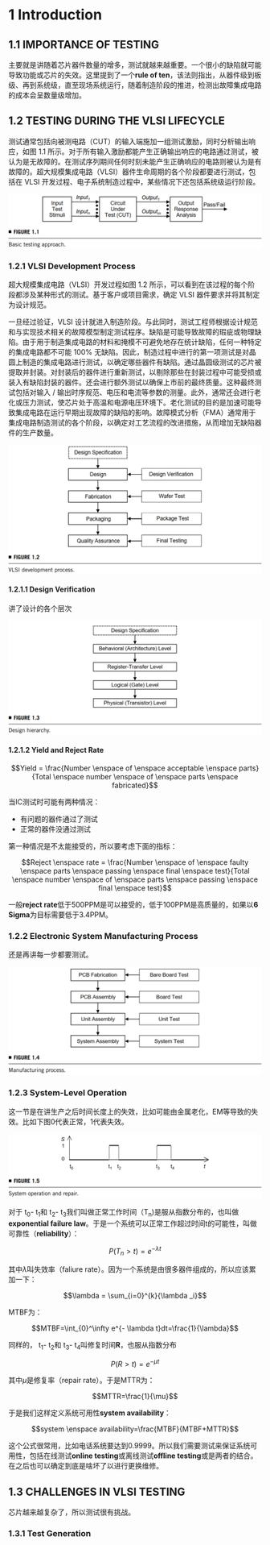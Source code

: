 # 1 Introduction


## 1.1 IMPORTANCE OF TESTING  

主要就是讲随着芯片器件数量的增多，测试就越来越重要。一个很小的缺陷就可能导致功能或芯片的失效。这里提到了一个**rule of ten**，该法则指出，从器件级到板级、再到系统级，直至现场系统运行，随着制造阶段的推进，检测出故障集成电路的成本会呈数量级增加。

## 1.2 TESTING DURING THE VLSI LIFECYCLE

测试通常包括向被测电路（CUT）的输入端施加一组测试激励，同时分析输出响应，如图 1.1 所示。对于所有输入激励都能产生正确输出响应的电路通过测试，被认为是无故障的。在测试序列期间任何时刻未能产生正确响应的电路则被认为是有故障的。超大规模集成电路（VLSI）器件生命周期的各个阶段都要进行测试，包括在 VLSI 开发过程、电子系统制造过程中，某些情况下还包括系统级运行阶段。

![Figure 1.1](/images/vlsi_test_principles_and_architectures/1.1.png "Figure 1.1")

### 1.2.1 VLSI Development Process

超大规模集成电路（VLSI）开发过程如图 1.2 所示，可以看到在该过程的每个阶段都涉及某种形式的测试。基于客户或项目需求，确定 VLSI 器件要求并将其制定为设计规范。

一旦经过验证，VLSI 设计就进入制造阶段。与此同时，测试工程师根据设计规范和与实现技术相关的故障模型制定测试程序。缺陷是可能导致故障的瑕疵或物理缺陷。由于用于制造集成电路的材料和掩模不可避免地存在统计缺陷，任何一种特定的集成电路都不可能 100% 无缺陷。因此，制造过程中进行的第一项测试是对晶圆上制造的集成电路进行测试，以确定哪些器件有缺陷。通过晶圆级测试的芯片被提取并封装。对封装后的器件进行重新测试，以剔除那些在封装过程中可能受损或装入有缺陷封装的器件。还会进行额外测试以确保上市前的最终质量。这种最终测试包括对输入 / 输出时序规范、电压和电流等参数的测量。此外，通常还会进行老化或压力测试，使芯片处于高温和电源电压环境下。老化测试的目的是加速可能导致集成电路在运行早期出现故障的缺陷的影响。故障模式分析（FMA）通常用于集成电路制造测试的各个阶段，以确定对工艺流程的改进措施，从而增加无缺陷器件的生产数量。

![Figure 1.2](/images/vlsi_test_principles_and_architectures/1.2.png "Figure 1.2")

#### 1.2.1.1 Design Verification

讲了设计的各个层次

![Figure 1.3](/images/vlsi_test_principles_and_architectures/1.3.png "Figure 1.3")

#### 1.2.1.2 Yield and Reject Rate

$$Yield = \frac{Number \enspace of \enspace acceptable \enspace parts}{Total \enspace number \enspace of \enspace parts \enspace fabricated}$$

当IC测试时可能有两种情况：

- 有问题的器件通过了测试
- 正常的器件没通过测试

第一种情况是不太能接受的，所以要考虑下面的指标：

$$Reject \enspace rate = \frac{Number \enspace of \enspace faulty \enspace parts \enspace passing \enspace final \enspace test}{Total \enspace number \enspace of \enspace parts \enspace passing \enspace final \enspace test}$$

一般**reject rate**低于500PPM是可以接受的，低于100PPM是高质量的，如果以**6 Sigma**为目标需要低于3.4PPM。

### 1.2.2 Electronic System Manufacturing Process

还是再讲每一步都要测试。

![Figure 1.4](/images/vlsi_test_principles_and_architectures/1.4.png "Figure 1.4")

### 1.2.3 System-Level Operation

这一节是在讲生产之后时间长度上的失效，比如可能由金属老化，EM等导致的失效。比如下图0代表正常，1代表失效。

![Figure 1.5](/images/vlsi_test_principles_and_architectures/1.5.png "Figure 1.5")

对于 t<sub>0</sub>- t<sub>1</sub>和 t<sub>2</sub>- t<sub>3</sub>我们叫做正常工作时间（T<sub>n</sub>)是服从指数分布的，也叫做**exponential failure law**。于是一个系统可以正常工作超过时间t的可能性，叫做可靠性（**reliability**）：

$$P(T_n>t)=e^{- \lambda t}$$

其中$\lambda$叫失效率（faliure rate）。因为一个系统是由很多器件组成的，所以应该累加一下：

$$\lambda = \sum_{i=0}^{k}{\lambda _i}$$

MTBF为：

$$MTBF=\int_{0}^\infty e^{- \lambda t}dt=\frac{1}{\lambda}$$

同样的， t<sub>1</sub>- t<sub>2</sub>和 t<sub>3</sub>- t<sub>4</sub>叫修复时间**R**，也服从指数分布

$$P(R>t)=e^{- \mu t}$$

其中$\mu$是修复率（repair rate）。于是MTTR为：

$$MTTR=\frac{1}{\mu}$$

于是我们这样定义系统可用性**system availability**：

$$system \enspace availability=\frac{MTBF}{MTBF+MTTR}$$

这个公式很常用，比如电话系统要达到0.9999。所以我们需要测试来保证系统可用性，包括在线测试**online testing**或离线测试**offline testing**或是两者的结合。在之后也可以确定到底是啥坏了以进行更换维修。

## 1.3 CHALLENGES IN VLSI TESTING

芯片越来越复杂了，所以测试很有挑战。

### 1.3.1 Test Generation


